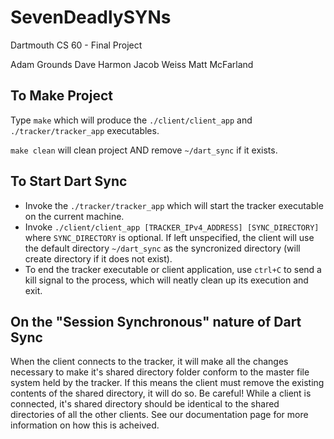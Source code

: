 # SevenDeadlySYNs
Dartmouth CS 60 - Final Project

Adam Grounds
Dave Harmon
Jacob Weiss
Matt McFarland

## To Make Project
Type `make` which will produce the `./client/client_app` and `./tracker/tracker_app` executables.

`make clean` will clean project AND remove `~/dart_sync` if it exists.

## To Start Dart Sync
* Invoke the `./tracker/tracker_app` which will start the tracker executable on the current machine.
* Invoke `./client/client_app [TRACKER_IPv4_ADDRESS] [SYNC_DIRECTORY]` where `SYNC_DIRECTORY` is optional. If left unspecified, the client will use the default directory `~/dart_sync` as the syncronized directory (will create directory if it does not exist).
* To end the tracker executable or client application, use `ctrl+C` to send a kill signal to the process, which will neatly clean up its execution and exit.

## On the "Session Synchronous" nature of Dart Sync
When the client connects to the tracker, it will make all the changes necessary to make it's shared directory folder conform to the master file system held by the tracker. If this means the client must remove the existing contents of the shared directory, it will do so. Be careful! While a client is connected, it's shared directory should be identical to the shared directories of all the other clients. See our documentation page for more information on how this is acheived. 

